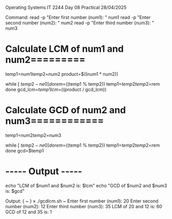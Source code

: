 
Operating Systems IT 2244
Day 08 Practical
28/04/2025


Command:
read -p "Enter first number (num1): " num1
read -p "Enter second number (num2): " num2
read -p "Enter third number (num3): " num3

# Calculate LCM of num1 and num2=========

temp1=$num1
temp2=$num2
product=$((num1 * num2))

while [ $temp2 -ne 0 ]
do
    rem=$((temp1 % temp2))
    temp1=$temp2
    temp2=$rem
done
gcd_lcm=$temp1
lcm=$((product / gcd_lcm))

# Calculate GCD of num2 and num3============
temp1=$num2
temp2=$num3

while [ $temp2 -ne 0 ]
do
    rem=$((temp1 % temp2))
    temp1=$temp2
    temp2=$rem
done
gcd=$temp1

# ----- Output -----
echo "LCM of $num1 and $num2 is: $lcm"
echo "GCD of $num2 and $num3 is: $gcd"


Output:
{ ~ }  » ./gcdlcm.sh                                                          ~
Enter first number (num1): 20
Enter second number (num2): 12
Enter third number (num3): 35
LCM of 20 and 12 is: 60
GCD of 12 and 35 is: 1


